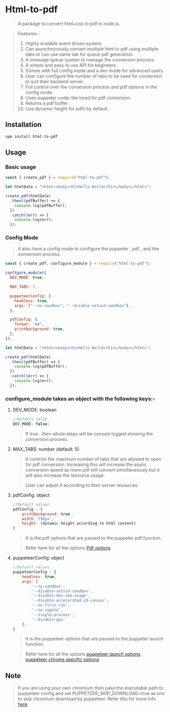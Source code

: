 # Html-to-pdf

> A package to convert html+css to pdf in node js.

> Features:-
>
> 1. Highly scalable event driven system.
> 2. Can asynchronously convert multiple html to pdf using multiple tabs or can use same tab for queue pdf generation.
> 3. A message queue system to manage the conversion process.
> 4. A simple and easy to use API for begineers.
> 5. Comes with full config mode and a dev mode for advanced users.
> 6. User can configure the number of tabs to be used for conversion to suit their backend server.
> 7. Full control over the conversion process and pdf options in the config mode.
> 8. Uses puppeter under the hood for pdf conversion.
> 9. Returns a pdf buffer .
> 10. Use dynamic height for pdfs by default.

## Installation

```sh
npm install html-to-pdf
```

## Usage

### Basic usage

```js
const { create_pdf } = require("html-to-pdf");

let htmlData = "<html><body><h1>Hello World</h1></body></html>";

create_pdf(htmlData)
  .then((pdfBuffer) => {
    console.log(pdfBuffer);
  })
  .catch((err) => {
    console.log(err);
  });
```

### Config Mode

> It also have a config mode to configure the puppeter , pdf , and the conversion process.

```js
const { create_pdf, configure_module } = require("html-to-pdf");

configure_module({
  DEV_MODE: true,

  MAX_TABS: 5,

  puppeteerConfig: {
    headless: true,
    args: ["--no-sandbox", "--disable-setuid-sandbox"],
  },

  pdfConfig: {
    format: "A4",
    printBackground: true,
  },
});

let htmlData = "<html><body><h1>Hello World</h1></body></html>";

create_pdf(htmlData)
  .then((pdfBuffer) => {
    console.log(pdfBuffer);
  })
  .catch((err) => {
    console.log(err);
  });
```

### configure_module takes an object with the following keys:-

1. DEV_MODE: boolean

   ```js
   //Default value
   DEV_MODE: false;
   ```

   > If true , then whole steps will be console logged showing the conversion process.

2. MAX_TABS: number (default: 5)

   > It controls the maximum number of tabs that are allowed to open for pdf conversion. Increasing this will increase the async conversion speed as more pdf will convert simultaneously but it will also increase the resource usage.

   > User can adjust it according to their server resources.

3. pdfConfig: object

   ```js
   //Default values
   pdfConfig : {
       printBackground: true ,
       width:'796px',
       height: (dynamic height according to html content)
   }
   ```

   > It is the pdf options that are passed to the puppeter pdf function.

   > Refer here for all the options [Pdf options](https://pptr.dev/api/puppeteer.pdfoptions)

4. puppeteerConfig: object

   ```js
   //Default values
   puppeteerConfig : {
       headless: true,
       args: [
           '--no-sandbox',
           '--disable-setuid-sandbox',
           '--disable-dev-shm-usage',
           '--disable-accelerated-2d-canvas',
           '--no-first-run',
           '--no-zygote',
           '--single-process',
           '--disable-gpu'
       ],
   }

   ```

   > It is the puppeteer options that are passed to the puppeter launch function.

   > Refer here for all the options [puppeteer launch options](https://pptr.dev/api/puppeteer.launchoptions) , [puppeteer chrome specific options](https://pptr.dev/api/puppeteer.browserlaunchargumentoptions)

## Note

> if you are using your own chromium then pass the executable path to puppeteer config and set PUPPETEER_SKIP_DOWNLOAD=true as env to skip chromium download by puppeteer. Refer this for more info [here](https://pptr.dev/troubleshooting#running-puppeteer-in-docker)
